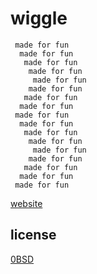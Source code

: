 # wiggle
```
 made for fun
  made for fun
   made for fun
    made for fun
     made for fun
    made for fun
   made for fun
  made for fun
 made for fun
  made for fun
   made for fun
    made for fun
     made for fun
    made for fun
   made for fun
  made for fun
 made for fun
```
[website](https://often.github.io/wiggle/)

## license
[0BSD](LICENSE)
